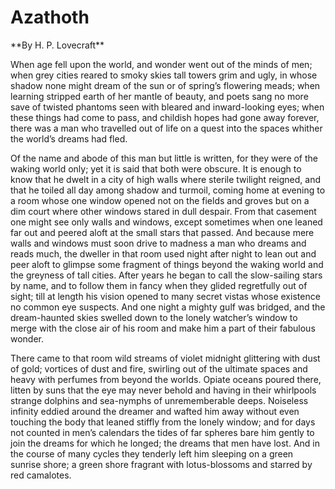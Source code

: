 # Azathoth

<span class="center">
**By H. P. Lovecraft**
</span>

When age fell upon the world, and wonder went out of the minds of men;
when grey cities reared to smoky skies tall towers grim and ugly, in
whose shadow none might dream of the sun or of spring’s flowering meads;
when learning stripped earth of her mantle of beauty, and poets sang no
more save of twisted phantoms seen with bleared and inward-looking eyes;
when these things had come to pass, and childish hopes had gone away
forever, there was a man who travelled out of life on a quest into the
spaces whither the world’s dreams had fled.

Of the name and abode of this man but little
is written, for they were of the waking world only; yet it is said that
both were obscure. It is enough to know that he dwelt in a city of high
walls where sterile twilight reigned, and that he toiled all day among
shadow and turmoil, coming home at evening to a room whose one window
opened not on the fields and groves but on a dim court where other
windows stared in dull despair. From that casement one might see only
walls and windows, except sometimes when one leaned far out and peered
aloft at the small stars that passed. And because mere walls and windows
must soon drive to madness a man who dreams and reads much, the dweller
in that room used night after night to lean out and peer aloft to
glimpse some fragment of things beyond the waking world and the greyness
of tall cities. After years he began to call the slow-sailing stars by
name, and to follow them in fancy when they glided regretfully out of
sight; till at length his vision opened to many secret vistas whose
existence no common eye suspects. And one night a mighty gulf was
bridged, and the dream-haunted skies swelled down to the lonely
watcher’s window to merge with the close air of his room and make him a
part of their fabulous wonder.

There came to that room wild streams of
violet midnight glittering with dust of gold; vortices of dust and fire,
swirling out of the ultimate spaces and heavy with perfumes from beyond
the worlds. Opiate oceans poured there, litten by suns that the eye may
never behold and having in their whirlpools strange dolphins and
sea-nymphs of unrememberable deeps. Noiseless infinity eddied around the
dreamer and wafted him away without even touching the body that leaned
stiffly from the lonely window; and for days not counted in men’s
calendars the tides of far spheres bare him gently to join the dreams
for which he longed; the dreams that men have lost. And in the course of
many cycles they tenderly left him sleeping on a green sunrise shore; a
green shore fragrant with lotus-blossoms and starred by red camalotes.


